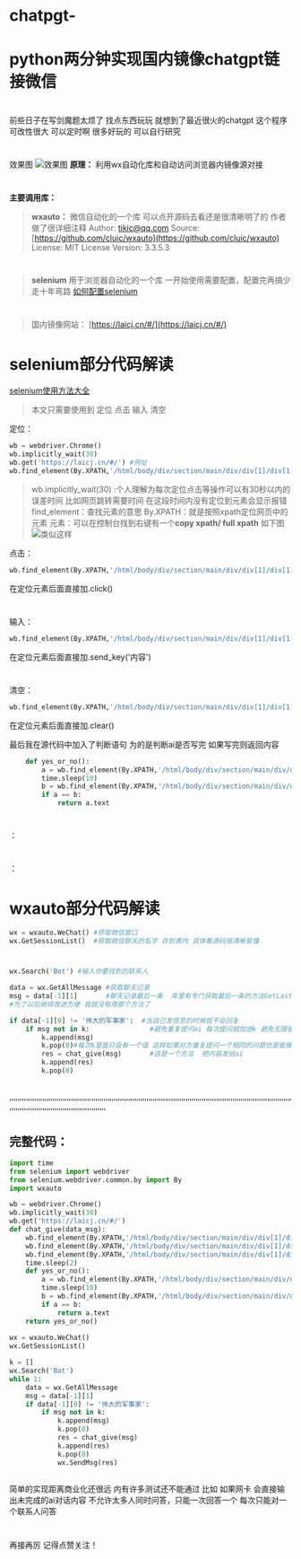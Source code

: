 # chatpgt-
# python两分钟实现国内镜像chatgpt链接微信
#
前些日子在写剑魔题太烦了 找点东西玩玩 就想到了最近很火的chatgpt 
这个程序可改性很大 可以定时啊 很多好玩的 可以自行研究
#
效果图
![效果图](https://img-blog.csdnimg.cn/19933b562097412da7cbef56af688827.png)
**原理：**
利用wx自动化库和自动访问浏览器内镜像源对接
#
**主要调用库：**

> **wxauto：**
> 微信自动化的一个库 可以点开源码去看还是很清晰明了的 作者做了很详细注释
> Author: tikic@qq.com
Source:[https://github.com/cluic/wxauto](https://github.com/cluic/wxauto)
License: MIT License
Version: 3.3.5.3
#
> **selenium** 
> 用于浏览器自动化的一个库
> 一开始使用需要配置，配置完再搞少走十年弯路  [如何配置selenium](https://blog.csdn.net/flyskymood/article/details/124158706?ops_request_misc=%257B%2522request%255Fid%2522%253A%2522168248050116800192229878%2522%252C%2522scm%2522%253A%252220140713.130102334..%2522%257D&request_id=168248050116800192229878&biz_id=0&utm_medium=distribute.pc_search_result.none-task-blog-2~all~top_positive~default-1-124158706-null-null.142%5Ev86%5Einsert_down1,239%5Ev2%5Einsert_chatgpt&utm_term=selenium%E5%AE%89%E8%A3%85&spm=1018.2226.3001.4187)

#

> 国内镜像网站：
> [https://laicj.cn/#/](https://laicj.cn/#/)

#
#
#

# selenium部分代码解读

[selenium使用方法大全](https://blog.csdn.net/qq_43965708/article/details/120658713?ops_request_misc=%257B%2522request%255Fid%2522%253A%2522168248526916800180626565%2522%252C%2522scm%2522%253A%252220140713.130102334..%2522%257D&request_id=168248526916800180626565&biz_id=0&utm_medium=distribute.pc_search_result.none-task-blog-2~all~top_positive~default-1-120658713-null-null.142%5Ev86%5Einsert_down1,239%5Ev2%5Einsert_chatgpt&utm_term=selenium%E5%AE%9A%E4%BD%8D%E5%85%83%E7%B4%A0%E7%9A%84%E6%96%B9%E6%B3%95&spm=1018.2226.3001.4187)
> 本文只需要使用到
> 定位
> 点击
> 输入
> 清空

定位：

```python
wb = webdriver.Chrome()
wb.implicitly_wait(30) 
wb.get('https://laicj.cn/#/') #网址
wb.find_element(By.XPATH,'/html/body/div/section/main/div/div[1]/div[1]/div[1]/textarea')
```

> wb.implicitly_wait(30) :个人理解为每次定位点击等操作可以有30秒以内的误差时间 比如网页跳转需要时间 在这段时间内没有定位到元素会显示报错
> find_element：查找元素的意思
By.XPATH：就是按照xpath定位网页中的元素
元素：可以在控制台找到右键有一个**copy xpath/ full xpath** 如下图
![类似这样](https://img-blog.csdnimg.cn/2d56823f35b843ae84c179bcba2f079b.jpeg)


点击：
```python
wb.find_element(By.XPATH,'/html/body/div/section/main/div/div[1]/div[1]/button').click()
```
在定位元素后面直接加.click()

#

输入：
```python
wb.find_element(By.XPATH,'/html/body/div/section/main/div/div[1]/div[1]/div[1]/textarea').send_keys(f'{data_msg}')
```
在定位元素后面直接加.send_key('内容')
#
清空：

```python
wb.find_element(By.XPATH,'/html/body/div/section/main/div/div[1]/div[1]/div[1]/textarea').clear()
```
在定位元素后面直接加.clear()

最后我在源代码中加入了判断语句 为的是判断ai是否写完 如果写完则返回内容

```python
    def yes_or_no():
        a = wb.find_element(By.XPATH,'/html/body/div/section/main/div/div[1]/div[2]/div/p')
        time.sleep(10)
        b = wb.find_element(By.XPATH,'/html/body/div/section/main/div/div[1]/div[2]/div/p')
        if a == b:
            return a.text
```
#
：
#
：
#

# **wxauto部分代码解读**

```python
wx = wxauto.WeChat() #获取微信窗口
wx.GetSessionList()  #获取微信聊天的名字 存到表内 具体看源码很清晰易懂
```
#

```python
wx.Search('Bot') #输入你要找到的联系人
```

```python
data = wx.GetAllMessage #获取聊天记录
msg = data[-1][1]       #聊天记录最后一条  库里有专门获取最后一条的方法GetLastMessage
#为了以后继续改进方便 我就没有用那个方法了
```

```python
if data[-1][0] != '伟大的军事家':  #当自己发信息的时候就不会回复
    if msg not in k:               #避免重复提问ai 每次提问就加进k 避免无限循环
        k.append(msg)
        k.pop(0)#每次k里面只会有一个值 这样如果对方重复提问一个相同的问题也是能够回答的
        res = chat_give(msg)       #这是一个方法  把内容发给ai
        k.append(res)
        k.pop(0)
```
#
‘’‘’‘’‘’‘’‘’‘’‘’‘’‘’‘’‘’‘’‘’‘’‘’‘’‘’‘’‘’‘’‘’‘’‘’‘’‘’‘’‘’‘’‘’‘’‘’‘’‘’‘’‘’‘’‘’‘’‘’‘’‘’‘’‘’‘’‘’‘’‘’‘’‘’‘’‘’‘’‘’‘’‘’‘’‘’‘’‘’‘’‘’‘’‘’‘’‘’‘’‘’‘’‘’‘’‘’‘’‘’‘’‘’‘’‘’‘’‘’‘’‘’‘’‘’‘’‘’‘’‘’‘’‘’‘’‘’‘

## 完整代码：


```python
import time
from selenium import webdriver
from selenium.webdriver.common.by import By
import wxauto

wb = webdriver.Chrome()
wb.implicitly_wait(30)
wb.get('https://laicj.cn/#/')
def chat_give(data_msg):
    wb.find_element(By.XPATH,'/html/body/div/section/main/div/div[1]/div[1]/div[1]/textarea').send_keys(f'{data_msg}')
    wb.find_element(By.XPATH,'/html/body/div/section/main/div/div[1]/div[1]/button').click()
    wb.find_element(By.XPATH,'/html/body/div/section/main/div/div[1]/div[1]/div[1]/textarea').clear()
    time.sleep(2)
    def yes_or_no():
        a = wb.find_element(By.XPATH,'/html/body/div/section/main/div/div[1]/div[2]/div/p')
        time.sleep(10)
        b = wb.find_element(By.XPATH,'/html/body/div/section/main/div/div[1]/div[2]/div/p')
        if a == b:
            return a.text
    return yes_or_no()
    
wx = wxauto.WeChat()
wx.GetSessionList()

k = []
wx.Search('Bot')
while 1:
    data = wx.GetAllMessage
    msg = data[-1][1]
    if data[-1][0] != '伟大的军事家':
        if msg not in k:
            k.append(msg)
            k.pop(0)
            res = chat_give(msg)
            k.append(res)
            k.pop(0)
            wx.SendMsg(res)
 

```

简单的实现距离商业化还很远 内有许多测试还不能通过 
比如
如果网卡 会直接输出未完成的ai对话内容 
不允许太多人同时问答，只能一次回答一个
每次只能对一个联系人问答

#
再接再厉 记得点赞关注！
